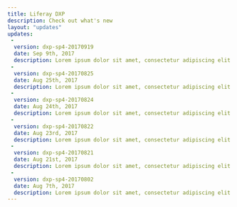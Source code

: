 ```yaml
---
title: Liferay DXP
description: Check out what's new
layout: "updates"
updates:
 -
  version: dxp-sp4-20170919
  date: Sep 9th, 2017
  description: Lorem ipsum dolor sit amet, consectetur adipiscing elit. Curabitur nulla libero, eleifend in euismod eget, fringilla id diam. Proin quis interdum ipsum.
 -
  version: dxp-sp4-20170825
  date: Aug 25th, 2017
  description: Lorem ipsum dolor sit amet, consectetur adipiscing elit. Curabitur nulla libero, eleifend in euismod eget, fringilla id diam. Proin quis interdum ipsum.
 -
  version: dxp-sp4-20170824
  date: Aug 24th, 2017
  description: Lorem ipsum dolor sit amet, consectetur adipiscing elit. Curabitur nulla libero, eleifend in euismod eget, fringilla id diam. Proin quis interdum ipsum.
 -
  version: dxp-sp4-20170822
  date: Aug 23rd, 2017
  description: Lorem ipsum dolor sit amet, consectetur adipiscing elit. Curabitur nulla libero, eleifend in euismod eget, fringilla id diam. Proin quis interdum ipsum.
 -
  version: dxp-sp4-20170821
  date: Aug 21st, 2017
  description: Lorem ipsum dolor sit amet, consectetur adipiscing elit. Curabitur nulla libero, eleifend in euismod eget, fringilla id diam. Proin quis interdum ipsum.
 -
  version: dxp-sp4-20170802
  date: Aug 7th, 2017
  description: Lorem ipsum dolor sit amet, consectetur adipiscing elit. Curabitur nulla libero, eleifend in euismod eget, fringilla id diam. Proin quis interdum ipsum.
---
```


